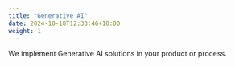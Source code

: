 ```yaml
---
title: "Generative AI"
date: 2024-10-18T12:33:46+10:00
weight: 1
---
```


We implement Generative AI solutions in your product or process.